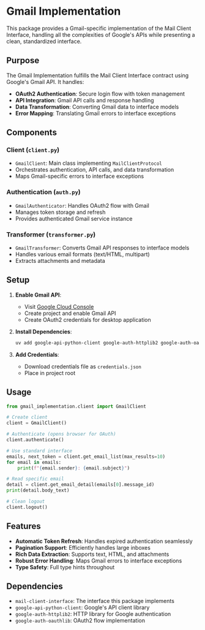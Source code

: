 # Gmail Implementation

This package provides a Gmail-specific implementation of the Mail Client Interface, handling all the complexities of Google's APIs while presenting a clean, standardized interface.

## Purpose

The Gmail Implementation fulfills the Mail Client Interface contract using Google's Gmail API. It handles:

- **OAuth2 Authentication**: Secure login flow with token management
- **API Integration**: Gmail API calls and response handling
- **Data Transformation**: Converting Gmail data to interface models
- **Error Mapping**: Translating Gmail errors to interface exceptions

## Components

### Client (`client.py`)
- `GmailClient`: Main class implementing `MailClientProtocol`
- Orchestrates authentication, API calls, and data transformation
- Maps Gmail-specific errors to interface exceptions

### Authentication (`auth.py`)
- `GmailAuthenticator`: Handles OAuth2 flow with Gmail
- Manages token storage and refresh
- Provides authenticated Gmail service instance

### Transformer (`transformer.py`)
- `GmailTransformer`: Converts Gmail API responses to interface models
- Handles various email formats (text/HTML, multipart)
- Extracts attachments and metadata

## Setup

1. **Enable Gmail API**:
   - Visit [Google Cloud Console](https://console.cloud.google.com/)
   - Create project and enable Gmail API
   - Create OAuth2 credentials for desktop application

2. **Install Dependencies**:
   ```bash
   uv add google-api-python-client google-auth-httplib2 google-auth-oauthlib
   ```

3. **Add Credentials**:
   - Download credentials file as `credentials.json`
   - Place in project root

## Usage

```python
from gmail_implementation.client import GmailClient

# Create client
client = GmailClient()

# Authenticate (opens browser for OAuth)
client.authenticate()

# Use standard interface
emails, next_token = client.get_email_list(max_results=10)
for email in emails:
    print(f"{email.sender}: {email.subject}")

# Read specific email
detail = client.get_email_detail(emails[0].message_id)
print(detail.body_text)

# Clean logout
client.logout()
```

## Features

- **Automatic Token Refresh**: Handles expired authentication seamlessly
- **Pagination Support**: Efficiently handles large inboxes
- **Rich Data Extraction**: Supports text, HTML, and attachments
- **Robust Error Handling**: Maps Gmail errors to interface exceptions
- **Type Safety**: Full type hints throughout

## Dependencies

- `mail-client-interface`: The interface this package implements
- `google-api-python-client`: Google's API client library
- `google-auth-httplib2`: HTTP library for Google authentication
- `google-auth-oauthlib`: OAuth2 flow implementation
